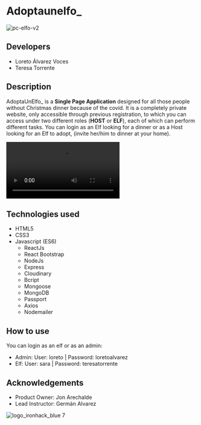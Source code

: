 # Adoptaunelfo_
![pc-elfo-v2](https://user-images.githubusercontent.com/67802072/108232349-f8bf5100-7142-11eb-9d03-cf84116d62c0.jpg)

## Developers 
* Loreto Álvarez Voces
* Teresa Torrente

## Description
AdoptaUnElfo_ is a __Single Page Application__ designed for all those people without Christmas dinner because of the covid. It is a completely private website, only accessible through previous registration, to which you can access under two different roles (__HOST__ or __ELF__), each of which can perform different tasks. You can login as an Elf looking for a dinner or as a Host looking for an Elf to adopt, (invite her/him to dinner at your home).

<video controls preload='metadata' onclick='(function(el){ if(el.paused) el.play(); else el.pause() })(this)'>
  <source src='https://cdn.com/video/clouds.mp4' type='video/mp4; codecs="avc1.42E01E, mp4a.40.2"'>
</video>

## Technologies used
* HTML5
* CSS3
* Javascript (ES6)
  * ReactJs
  * React Bootstrap
  * NodeJs
  * Express
  * Cloudinary
  * Bcript
  * Mongoose
  * MongoDB
  * Passport
  * Axios
  * Nodemailer
 
## How to use 
You can login as an elf or as an admin: 
* Admin: User: loreto | Password: loretoalvarez
* Elf: User: sara | Password: teresatorrente

## Acknowledgements
  * Product Owner: Jon Arechalde
  * Lead Instructor: Germán Alvarez
  
![logo_ironhack_blue 7](https://user-images.githubusercontent.com/23629340/40541063-a07a0a8a-601a-11e8-91b5-2f13e4e6b441.png)
